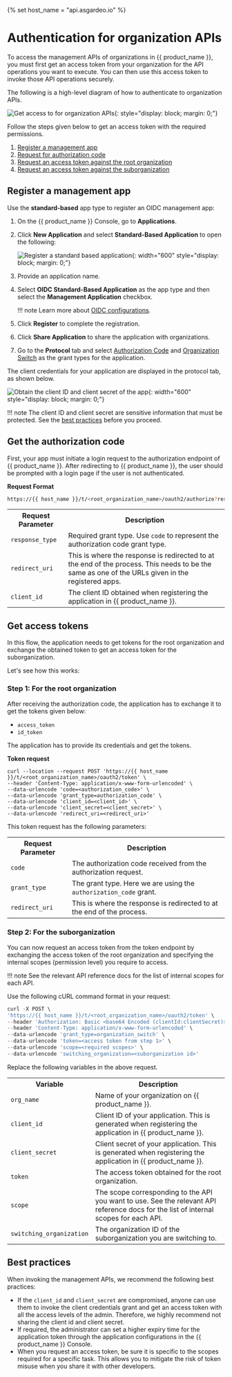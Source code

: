 {% set host_name = "api.asgardeo.io" %}

# Authentication for organization APIs

To access the management APIs of organizations in {{ product_name }}, you must first get an access token from your organization for the API operations you want to execute. You can then use this access token to invoke those API operations securely.

The following is a high-level diagram of how to authenticate to organization APIs.

![Get access to for organization APIs]({{base_path}}/assets/img/apis/organization-apis/organization-authentication.png){: style="display: block; margin: 0;"}

Follow the steps given below to get an access token with the required permissions.

1. [Register a management app](#register-a-management-app)
2. [Request for authorization code](#get-the-authorization-code)
3. [Request an access token against the root organization](#step-1-for-the-root-organization)
4. [Request an access token against the suborganization](#step-2-for-the-suborganization)

## Register a management app

Use the **standard-based** app type to register an OIDC management app:

1. On the {{ product_name }} Console, go to **Applications**.
2. Click **New Application** and select **Standard-Based Application** to open the following:

    ![Register a standard based application]({{base_path}}/assets/img/apis/management-apis/register-a-sba.png){: width="600" style="display: block; margin: 0;"}

3. Provide an application name.
4. Select **OIDC Standard-Based Application** as the app type and then select the **Management Application** checkbox.

    !!! note
        Learn more about [OIDC configurations]({{base_path}}/references/app-settings/oidc-settings-for-app/).

5. Click **Register** to complete the registration.
6. Click **Share Application** to share the application with organizations.
7. Go to the **Protocol** tab and select [Authorization Code]({{base_path}}/references/grant-types/#authorization-code-grant) and [Organization Switch]({{base_path}}/references/grant-types/#organization-switch-grant) as the grant types for the application.

The client credentials for your application are displayed in the protocol tab, as shown below.

![Obtain the client ID and client secret of the app]({{base_path}}/assets/img/apis/management-apis/obtain-client-credentials.png){: width="600" style="display: block; margin: 0;"}

!!! note
    The client ID and client secret are sensitive information that must be protected. See the [best practices](#best-practices) before you proceed.

## Get the authorization code
First, your app must initiate a login request to the authorization endpoint of {{ product_name }}. After redirecting to {{ product_name }}, the user should be prompted with a login page if the user is not authenticated.

**Request Format**
``` bash
https://{{ host_name }}/t/<root_organization_name>/oauth2/authorize?response_type=code&redirect_uri={redirect_uri}&client_id={client_id}
```

<table>
  <tr>
    <th>Request Parameter</th>
    <th>Description</th>
  </tr>
  <tr>
    <td><code>response_type</code><Badge text="Required" type="mandatory"/></td>
    <td>Required grant type. Use <code>code</code> to represent the authorization code grant type.</td>
  </tr>
  <tr>
    <td><code>redirect_uri</code><Badge text="Required" type="mandatory"/></td>
    <td>This is where the response is redirected to at the end of the process. This needs to be the same as one of the URLs given in the registered apps.</td>
  </tr>
  <tr>
    <td><code>client_id</code><Badge text="Required" type="mandatory"/></td>
    <td>The client ID obtained when registering the application in {{ product_name }}.</td>
  </tr>
</table>

## Get access tokens
In this flow, the application needs to get tokens for the root organization and exchange the obtained token to get an access token for the suborganization.

Let's see how this works:

### Step 1: For the root organization
After receiving the authorization code, the application has to exchange it to get the tokens given below:

- `access_token`
- `id_token`

The application has to provide its credentials and get the tokens.

**Token request**
``` curl
curl --location --request POST 'https://{{ host_name }}/t/<root_organization_name>/oauth2/token' \
--header 'Content-Type: application/x-www-form-urlencoded' \
--data-urlencode 'code=<authorization_code>' \
--data-urlencode 'grant_type=authorization_code' \
--data-urlencode 'client_id=<client_id>' \
--data-urlencode 'client_secret=<client_secret>' \
--data-urlencode 'redirect_uri=<redirect_uri>'
```

This token request has the following parameters:

<table>
  <tr>
    <th>Request Parameter</th>
    <th>Description</th>
  </tr>
   <tr>
      <td><code>code</code><Badge text="Required" type="mandatory"/></td>
      <td>The authorization code received from the authorization request.</td>
    </tr>
  <tr>
    <td><code>grant_type</code><Badge text="Required" type="mandatory"/></td>
    <td>The grant type. Here we are using the <code>authorization_code</code> grant.</td>
  </tr>
  <tr>
    <td><code>redirect_uri</code><Badge text="Required" type="mandatory"/></td>
    <td>This is where the response is redirected to at the end of the process.</td>
  </tr>
</table>

### Step 2: For the suborganization

You can now request an access token from the token endpoint by exchanging the access token of the root organization and specifying the internal scopes (permission level) you require to access.

!!! note
    See the relevant API reference docs for the list of internal scopes for each API.

Use the following cURL command format in your request:

``` js
curl -X POST \
'https://{{ host_name }}/t/<root_organization_name>/oauth2/token' \
--header 'Authorization: Basic <base64 Encoded (clientId:clientSecret)>' \
--header 'Content-Type: application/x-www-form-urlencoded' \
--data-urlencode 'grant_type=organization_switch' \
--data-urlencode 'token=<access token from step 1>' \
--data-urlencode 'scope=<required scopes>' \
--data-urlencode 'switching_organization=<suborganization id>'
```

Replace the following variables in the above request.

<table>
    <tr>
        <th>Variable</th>
        <th>Description</th>
    </tr>
    <tr>
        <td><code>org_name</code><Badge text="Required" type="mandatory"/></td>
        <td>Name of your organization on {{ product_name }}.</td>
    </tr>
        <tr>
        <td><code>client_id</code><Badge text="Required" type="mandatory"/></td>
        <td>Client ID of your application. This is generated when registering the application in {{ product_name }}.</td>
    </tr>
        <tr>
        <td><code>client_secret</code><Badge text="Required" type="mandatory"/></td>
        <td>Client secret of your application. This is generated when registering the application in {{ product_name }}.</td>
    </tr>
        <tr>
        <td><code>token</code><Badge text="Required" type="mandatory"/></td>
        <td>The access token obtained for the root organization.</td>
    </tr>
    </tr>
    <tr>
        <td><code>scope</code><Badge text="Required" type="mandatory"/></td>
        <td>The scope corresponding to the API you want to use. See the relevant API reference docs for the list of internal scopes for each API.</td>
    </tr>
    <tr>
        <td><code>switching_organization</code><Badge text="Required" type="mandatory"/></td>
        <td>The organization ID of the suborganization you are switching to. </td>
    </tr>
</table>

## Best practices

When invoking the management APIs, we recommend the following best practices:

- If the ``client_id`` and ``client_secret`` are compromised, anyone can use them to invoke the client credentials grant and get an access token with all the access levels of the admin. Therefore, we highly recommend not sharing the client id and client secret.
- If required, the administrator can set a higher expiry time for the application token through the application configurations in the {{ product_name }} Console.
- When you request an access token, be sure it is specific to the scopes required for a specific task. This allows you to mitigate the risk of token misuse when you share it with other developers.